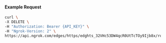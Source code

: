 <!-- Code generated for API Clients. DO NOT EDIT. -->

#### Example Request

```bash
curl \
-X DELETE \
-H "Authorization: Bearer {API_KEY}" \
-H "Ngrok-Version: 2" \
https://api.ngrok.com/edges/https/edghts_32VHc53DW4qcR0UtTcTOy9Ijb8x/routes/edghtsrt_32VHcABUPJUNkul2KjQpneOenYT/circuit_breaker
```
